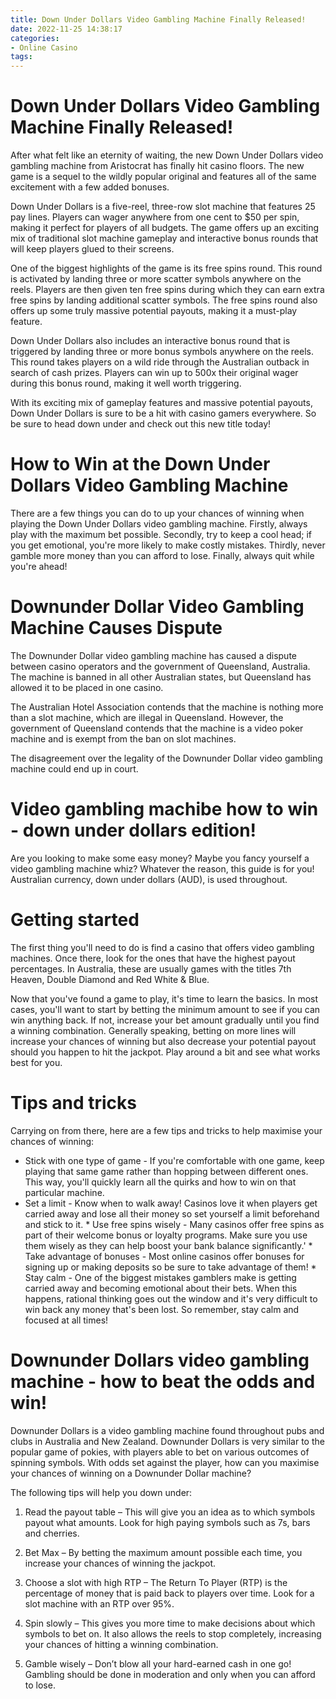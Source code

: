 ```yaml
---
title: Down Under Dollars Video Gambling Machine Finally Released!
date: 2022-11-25 14:38:17
categories:
- Online Casino
tags:
---
```



#  Down Under Dollars Video Gambling Machine Finally Released!

After what felt like an eternity of waiting, the new Down Under Dollars video gambling machine from Aristocrat has finally hit casino floors. The new game is a sequel to the wildly popular original and features all of the same excitement with a few added bonuses.

Down Under Dollars is a five-reel, three-row slot machine that features 25 pay lines. Players can wager anywhere from one cent to $50 per spin, making it perfect for players of all budgets. The game offers up an exciting mix of traditional slot machine gameplay and interactive bonus rounds that will keep players glued to their screens.

One of the biggest highlights of the game is its free spins round. This round is activated by landing three or more scatter symbols anywhere on the reels. Players are then given ten free spins during which they can earn extra free spins by landing additional scatter symbols. The free spins round also offers up some truly massive potential payouts, making it a must-play feature.

Down Under Dollars also includes an interactive bonus round that is triggered by landing three or more bonus symbols anywhere on the reels. This round takes players on a wild ride through the Australian outback in search of cash prizes. Players can win up to 500x their original wager during this bonus round, making it well worth triggering.

With its exciting mix of gameplay features and massive potential payouts, Down Under Dollars is sure to be a hit with casino gamers everywhere. So be sure to head down under and check out this new title today!

#  How to Win at the Down Under Dollars Video Gambling Machine

There are a few things you can do to up your chances of winning when playing the Down Under Dollars video gambling machine. Firstly, always play with the maximum bet possible. Secondly, try to keep a cool head; if you get emotional, you're more likely to make costly mistakes. Thirdly, never gamble more money than you can afford to lose. Finally, always quit while you're ahead!

#  Downunder Dollar Video Gambling Machine Causes Dispute

The Downunder Dollar video gambling machine has caused a dispute between casino operators and the government of Queensland, Australia. The machine is banned in all other Australian states, but Queensland has allowed it to be placed in one casino.

The Australian Hotel Association contends that the machine is nothing more than a slot machine, which are illegal in Queensland. However, the government of Queensland contends that the machine is a video poker machine and is exempt from the ban on slot machines.

The disagreement over the legality of the Downunder Dollar video gambling machine could end up in court.

#  Video gambling machibe how to win - down under dollars edition!

Are you looking to make some easy money? Maybe you fancy yourself a video gambling machine whiz? Whatever the reason, this guide is for you! Australian currency, down under dollars (AUD), is used throughout.

# Getting started

The first thing you'll need to do is find a casino that offers video gambling machines. Once there, look for the ones that have the highest payout percentages. In Australia, these are usually games with the titles 7th Heaven, Double Diamond and Red White & Blue.

Now that you've found a game to play, it's time to learn the basics. In most cases, you'll want to start by betting the minimum amount to see if you can win anything back. If not, increase your bet amount gradually until you find a winning combination. Generally speaking, betting on more lines will increase your chances of winning but also decrease your potential payout should you happen to hit the jackpot. Play around a bit and see what works best for you.

# Tips and tricks
Carrying on from there, here are a few tips and tricks to help maximise your chances of winning:

* Stick with one type of game - If you're comfortable with one game, keep playing that same game rather than hopping between different ones. This way, you'll quickly learn all the quirks and how to win on that particular machine.
* Set a limit - Know when to walk away! Casinos love it when players get carried away and lose all their money so set yourself a limit beforehand and stick to it.  * Use free spins wisely - Many casinos offer free spins as part of their welcome bonus or loyalty programs. Make sure you use them wisely as they can help boost your bank balance significantly.'  * Take advantage of bonuses - Most online casinos offer bonuses for signing up or making deposits so be sure to take advantage of them!  * Stay calm - One of the biggest mistakes gamblers make is getting carried away and becoming emotional about their bets. When this happens, rational thinking goes out the window and it's very difficult to win back any money that's been lost. So remember, stay calm and focused at all times!

#  Downunder Dollars video gambling machine - how to beat the odds and win!

 Downunder Dollars is a video gambling machine found throughout pubs and clubs in Australia and New Zealand. Downunder Dollars is very similar to the popular game of pokies, with players able to bet on various outcomes of spinning symbols. With odds set against the player, how can you maximise your chances of winning on a Downunder Dollar machine?

The following tips will help you down under:

1) Read the payout table – This will give you an idea as to which symbols payout what amounts. Look for high paying symbols such as 7s, bars and cherries.

2) Bet Max – By betting the maximum amount possible each time, you increase your chances of winning the jackpot.

3) Choose a slot with high RTP – The Return To Player (RTP) is the percentage of money that is paid back to players over time. Look for a slot machine with an RTP over 95%.

4) Spin slowly – This gives you more time to make decisions about which symbols to bet on. It also allows the reels to stop completely, increasing your chances of hitting a winning combination.

5) Gamble wisely – Don’t blow all your hard-earned cash in one go! Gambling should be done in moderation and only when you can afford to lose.
